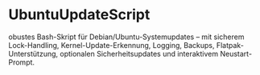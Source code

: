 # UbuntuUpdateScript
obustes Bash-Skript für Debian/Ubuntu-Systemupdates – mit sicherem Lock-Handling, Kernel-Update-Erkennung, Logging, Backups, Flatpak-Unterstützung, optionalen Sicherheitsupdates und interaktivem Neustart-Prompt.
